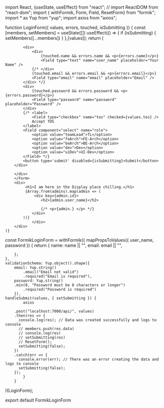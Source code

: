 import React, {useState, useEffect} from "react";
// import ReactDOM from "react-dom";
import { withFormik, Form, Field, ResetForm} from "formik";
import * as Yup from "yup";
import axios from "axios";


function LoginForm({ values, errors, touched, isSubmitting }) {
	const [members, setMembers] = useState([])
	useEffect(() => {
		if (isSubmitting) {
			setMembers([...members])
	}
		},[values]);
    return (
		<div>
        <Form>
			
			<div>
				<div>
					{touched.name && errors.name && <p>{errors.name}</p>}
					<Field type="text" name="user_name" placeholder="Your Name" />
				{/* </div>
				{touched.email && errors.email && <p>{errors.email}</p>}
				<Field type="email" name="email" placeholder="Email" />
			</div> */}
			<div>
				{touched.password && errors.password && <p>{errors.password}</p>}
				<Field type="password" name="password" placeholder="Password" />
			</div>
			{/* <label>
				<Field type="checkbox" name="tos" checked={values.tos} />
				Accept TOS
			</label>
			<Field component="select" name="role">
				<option value="teamLead">TL</option>
				<option value="feArch">FE-Arch</option>
				<option value="beArch">BE-Arch</option>
				<option value="dev">Dev</option>
				<option value="uiDev">UI-Dev</option>
			</Field> */}
			<button type='submit' disabled={isSubmitting}>Submit</button>
		</div>
	
		</div>
		</Form>
		<div>		
             <h1>I am here in the Display place chilling.</h1>
		 	 {Array.from(admins).map(admin => (
                 <div key={admin.id}>
		 			<h2>{admin.user_name}</h2>
		 			
		 			{/* <p>{admin.} </p> */}
				</div>
			))}
				</div>
		</div>
	)}

const FormikLoginForm = withFormik({
	mapPropsToValues({ user_name, password }) {
		return {
			name: name || "",
			email: email || "",
			
		
		};
	},
	validationSchema: Yup.object().shape({
        email: Yup.string()
			.email("Email not valid")
			.required("Email is required"),
		password: Yup.string()
        .min(8, "Password must be 8 characters or longer")
			.required("Password is required")
        }),
	handleSubmit(values, { setSubmitting }) {
			axios

        .post("localhost:7000/api/", values)
        .then(res => {
          console.log(res); // Data was created successfully and logs to console
          // members.push(res.data)
          // console.log(res)
          // setSubmitting(res)
          // ResetForm();
          setSubmitting(false);
        })
        .catch(err => {
          console.error(err); // There was an error creating the data and logs to console
          setSubmitting(false);
        });
            }
        }
)(LoginForm);


export default FormikLoginForm
    

